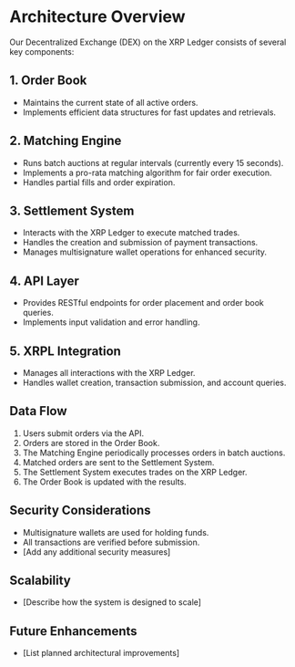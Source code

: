 # Architecture Overview

Our Decentralized Exchange (DEX) on the XRP Ledger consists of several key components:

## 1. Order Book
- Maintains the current state of all active orders.
- Implements efficient data structures for fast updates and retrievals.

## 2. Matching Engine
- Runs batch auctions at regular intervals (currently every 15 seconds).
- Implements a pro-rata matching algorithm for fair order execution.
- Handles partial fills and order expiration.

## 3. Settlement System
- Interacts with the XRP Ledger to execute matched trades.
- Handles the creation and submission of payment transactions.
- Manages multisignature wallet operations for enhanced security.

## 4. API Layer
- Provides RESTful endpoints for order placement and order book queries.
- Implements input validation and error handling.

## 5. XRPL Integration
- Manages all interactions with the XRP Ledger.
- Handles wallet creation, transaction submission, and account queries.

## Data Flow
1. Users submit orders via the API.
2. Orders are stored in the Order Book.
3. The Matching Engine periodically processes orders in batch auctions.
4. Matched orders are sent to the Settlement System.
5. The Settlement System executes trades on the XRP Ledger.
6. The Order Book is updated with the results.

## Security Considerations
- Multisignature wallets are used for holding funds.
- All transactions are verified before submission.
- [Add any additional security measures]

## Scalability
- [Describe how the system is designed to scale]

## Future Enhancements
- [List planned architectural improvements]
